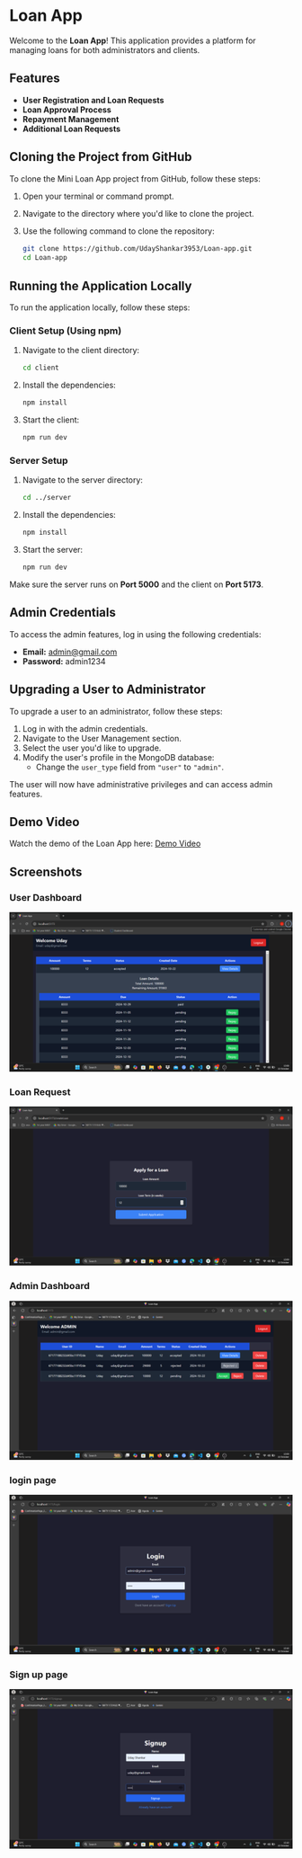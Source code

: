 
# Loan App

Welcome to the **Loan App**! This application provides a platform for managing loans for both administrators and clients.

## Features

- **User Registration and Loan Requests**
- **Loan Approval Process**
- **Repayment Management**
- **Additional Loan Requests**

## Cloning the Project from GitHub

To clone the Mini Loan App project from GitHub, follow these steps:

1. Open your terminal or command prompt.
2. Navigate to the directory where you'd like to clone the project.
3. Use the following command to clone the repository:

   ```bash
   git clone https://github.com/UdayShankar3953/Loan-app.git
   cd Loan-app
   ```

## Running the Application Locally

To run the application locally, follow these steps:

### Client Setup (Using npm)

1. Navigate to the client directory:

   ```bash
   cd client
   ```

2. Install the dependencies:

   ```bash
   npm install
   ```

3. Start the client:

   ```bash
   npm run dev
   ```

### Server Setup

1. Navigate to the server directory:

   ```bash
   cd ../server
   ```

2. Install the dependencies:

   ```bash
   npm install
   ```

3. Start the server:

   ```bash
   npm run dev
   ```

Make sure the server runs on **Port 5000** and the client on **Port 5173**.

## Admin Credentials

To access the admin features, log in using the following credentials:

- **Email:** admin@gmail.com
- **Password:** admin1234

## Upgrading a User to Administrator

To upgrade a user to an administrator, follow these steps:

1. Log in with the admin credentials.
2. Navigate to the User Management section.
3. Select the user you'd like to upgrade.
4. Modify the user's profile in the MongoDB database:
   - Change the `user_type` field from `"user"` to `"admin"`.

The user will now have administrative privileges and can access admin features.

## Demo Video

Watch the demo of the Loan App here: [Demo Video](https://drive.google.com/file/d/1U10XerRbYlUgOZJ0vmegWXcIRvFU0jj0/view?usp=sharing)


## Screenshots

### User Dashboard
![User Registration](Screenshots/1.png)

### Loan Request
![Loan Request](Screenshots/2.png)

### Admin Dashboard
![Admin Dashboard](Screenshots/3.png)

### login page
![Repayment Management](Screenshots/4.png)

### Sign up page
![User Management](Screenshots/5.png)

